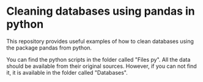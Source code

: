 # Cleaning databases using pandas in python
 This repository provides useful examples of how to clean databases using the package pandas from python.

You can find the python scripts in the folder called "Files py". All the data should be available from their original 
sources. However, if you can not find it, it is available in the folder called "Databases".

